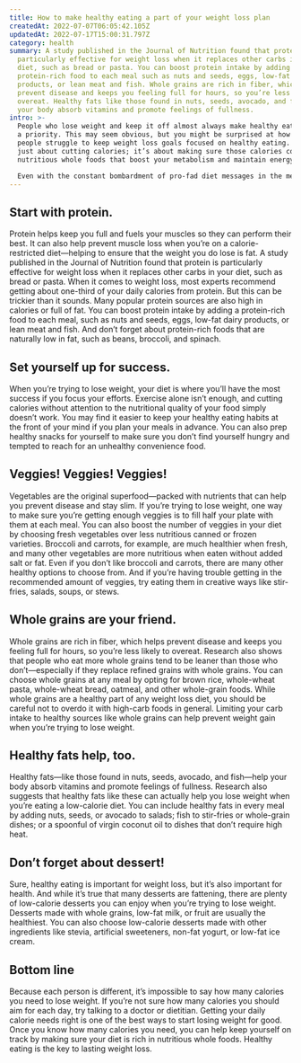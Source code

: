```yaml
---
title: How to make healthy eating a part of your weight loss plan
createdAt: 2022-07-07T06:05:42.105Z
updatedAt: 2022-07-17T15:00:31.797Z
category: health
summary: A study published in the Journal of Nutrition found that protein is
  particularly effective for weight loss when it replaces other carbs in your
  diet, such as bread or pasta. You can boost protein intake by adding a
  protein-rich food to each meal such as nuts and seeds, eggs, low-fat dairy
  products, or lean meat and fish. Whole grains are rich in fiber, which helps
  prevent disease and keeps you feeling full for hours, so you’re less likely to
  overeat. Healthy fats like those found in nuts, seeds, avocado, and fish help
  your body absorb vitamins and promote feelings of fullness.
intro: >-
  People who lose weight and keep it off almost always make healthy eating
  a priority. This may seem obvious, but you might be surprised at how many
  people struggle to keep weight loss goals focused on healthy eating. It’s not
  just about cutting calories; it’s about making sure those calories come from
  nutritious whole foods that boost your metabolism and maintain energy levels.

  Even with the constant bombardment of pro-fad diet messages in the media, most people understand that cutting calories alone is not an effective weight loss strategy. In fact, research shows that for lasting weight loss, dieters need to adopt healthy habits that they can sustain for life—like eating more fruits and vegetables, whole grains, lean protein sources, and other low-fat or non-fat sources of nutrients. But even setting this as our goal doesn’t guarantee we’ll achieve it. Here are some tips to help you put healthy eating at the center of your weight loss plan so you get results you can keep forever:
---
```


## Start with protein.

Protein helps keep you full and fuels your muscles so they can perform their best. It can also help prevent muscle loss when you’re on a calorie-restricted diet—helping to ensure that the weight you do lose is fat. A study published in the Journal of Nutrition found that protein is particularly effective for weight loss when it replaces other carbs in your diet, such as bread or pasta.
When it comes to weight loss, most experts recommend getting about one-third of your daily calories from protein. But this can be trickier than it sounds. Many popular protein sources are also high in calories or full of fat.
You can boost protein intake by adding a protein-rich food to each meal, such as nuts and seeds, eggs, low-fat dairy products, or lean meat and fish. And don’t forget about protein-rich foods that are naturally low in fat, such as beans, broccoli, and spinach.

## Set yourself up for success.

When you’re trying to lose weight, your diet is where you’ll have the most success if you focus your efforts. Exercise alone isn’t enough, and cutting calories without attention to the nutritional quality of your food simply doesn’t work.
You may find it easier to keep your healthy eating habits at the front of your mind if you plan your meals in advance. You can also prep healthy snacks for yourself to make sure you don’t find yourself hungry and tempted to reach for an unhealthy convenience food.

## Veggies! Veggies! Veggies!

Vegetables are the original superfood—packed with nutrients that can help you prevent disease and stay slim. If you’re trying to lose weight, one way to make sure you’re getting enough veggies is to fill half your plate with them at each meal.
You can also boost the number of veggies in your diet by choosing fresh vegetables over less nutritious canned or frozen varieties. Broccoli and carrots, for example, are much healthier when fresh, and many other vegetables are more nutritious when eaten without added salt or fat.
Even if you don’t like broccoli and carrots, there are many other healthy options to choose from. And if you’re having trouble getting in the recommended amount of veggies, try eating them in creative ways like stir-fries, salads, soups, or stews.

## Whole grains are your friend.

Whole grains are rich in fiber, which helps prevent disease and keeps you feeling full for hours, so you’re less likely to overeat. Research also shows that people who eat more whole grains tend to be leaner than those who don’t—especially if they replace refined grains with whole grains.
You can choose whole grains at any meal by opting for brown rice, whole-wheat pasta, whole-wheat bread, oatmeal, and other whole-grain foods.
While whole grains are a healthy part of any weight loss diet, you should be careful not to overdo it with high-carb foods in general. Limiting your carb intake to healthy sources like whole grains can help prevent weight gain when you’re trying to lose weight.

## Healthy fats help, too.

Healthy fats—like those found in nuts, seeds, avocado, and fish—help your body absorb vitamins and promote feelings of fullness. Research also suggests that healthy fats like these can actually help you lose weight when you’re eating a low-calorie diet.
You can include healthy fats in every meal by adding nuts, seeds, or avocado to salads; fish to stir-fries or whole-grain dishes; or a spoonful of virgin coconut oil to dishes that don’t require high heat.

## Don’t forget about dessert!

Sure, healthy eating is important for weight loss, but it’s also important for health. And while it’s true that many desserts are fattening, there are plenty of low-calorie desserts you can enjoy when you’re trying to lose weight.
Desserts made with whole grains, low-fat milk, or fruit are usually the healthiest. You can also choose low-calorie desserts made with other ingredients like stevia, artificial sweeteners, non-fat yogurt, or low-fat ice cream.

## Bottom line

Because each person is different, it’s impossible to say how many calories you need to lose weight. If you’re not sure how many calories you should aim for each day, try talking to a doctor or dietitian. Getting your daily calorie needs right is one of the best ways to start losing weight for good. Once you know how many calories you need, you can help keep yourself on track by making sure your diet is rich in nutritious whole foods. Healthy eating is the key to lasting weight loss.
